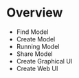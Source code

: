 # Overview

 - Find Model
 - Create Model
 - Running Model
 - Share Model
 - Create Graphical UI
 - Create Web UI

 
